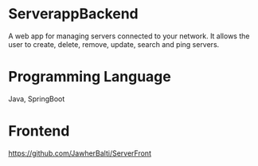 # ServerappBackend
A web app for managing servers connected to your network. It allows the user to create, delete, remove, update, search and ping servers.

# Programming Language
Java, SpringBoot

# Frontend
https://github.com/JawherBalti/ServerFront
